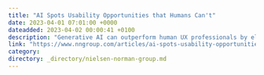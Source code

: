 ```yaml
---
title: "AI Spots Usability Opportunities that Humans Can't"
date: 2023-04-01 07:01:00 +0000
dateadded: 2023-04-02 00:00:41 +0100
description: "Generative AI can outperform human UX professionals by eliminating bias, spotting usability opportunities, and predicting user behavior. The scale of AI data generation means humans are no longer necessary for making critical design decisions."
link: "https://www.nngroup.com/articles/ai-spots-usability-opportunities/"
category:
directory: _directory/nielsen-norman-group.md
---
```

